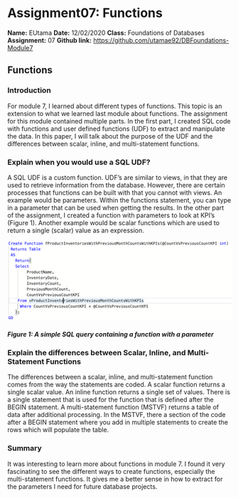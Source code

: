# Assignment07: Functions 
**Name:** EUtama
**Date:** 12/02/2020
**Class:** Foundations of Databases
**Assignment:** 07
**Github link:** https://github.com/utamae92/DBFoundations-Module7

## Functions
### Introduction
For module 7, I learned about different types of functions. This topic is an extension to what we learned last module about functions. The assignment for this module contained multiple parts. In the first part, I created SQL code with functions and user defined functions (UDF) to extract and manipulate the data. In this paper, I will talk about the purpose of the UDF and the differences between scalar, inline, and multi-statement functions.

### Explain when you would use a SQL UDF?
A SQL UDF is a custom function. UDF’s are similar to views, in that they are used to retrieve information from the database. However, there are certain processes that functions can be built with that you cannot with views. An example would be parameters. Within the functions statement, you can type in a parameter that can be used when getting the results. In the other part of the assignment, I created a function with parameters to look at KPI’s (Figure 1). Another example would be scalar functions which are used to return a single (scalar) value as an expression.

![Results of Figure 1](https://github.com/utamae92/DBFoundations-Module7/blob/main/Screenshot%202020-12-02%20at%2021.45.47.png "Figure 1: A simple SQL query containing a function with a parameter") 
#### *Figure 1: A simple SQL query containing a function with a parameter*

### Explain the differences between Scalar, Inline, and Multi-Statement Functions
The differences between a scalar, inline, and multi-statement function comes from the way the statements are coded. A scalar function returns a single scalar value. An inline function returns a single set of values. There is a single statement that is used for the function that is defined after the BEGIN statement. A multi-statement function (MSTVF) returns a table of data after additional processing. In the MSTVF, there a section of the code after a BEGIN statement where you add in multiple statements to create the rows which will populate the table. 

### Summary
It was interesting to learn more about functions in module 7. I found it very fascinating to see the different ways to create functions, especially the multi-statement functions. It gives me a better sense in how to extract for the parameters I need for future database projects.
